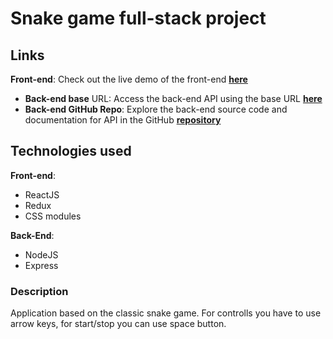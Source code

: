 # Snake game full-stack project

## Links

 **Front-end**: Check out the live demo of the front-end
  [**here**](https://maromaua.github.io/snake-game/)
- **Back-end base** URL: Access the back-end API using the base URL
  [**here**](https://snake-game-backend-final.onrender.com)
- **Back-end GitHub Repo**: Explore the back-end source code and documentation
  for API in the GitHub
  [**repository**](https://github.com/maromaUA/snake-game-backend)

## Technologies used

**Front-end**:

- ReactJS
- Redux
- CSS modules

**Back-End**:

- NodeJS
- Express

### Description

Application based on the classic snake game. For controlls you have to use arrow keys, for start/stop you can use space button. 
